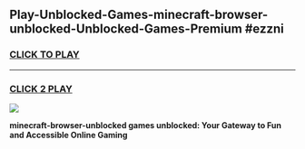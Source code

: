 
## Play-Unblocked-Games-minecraft-browser-unblocked-Unblocked-Games-Premium #ezzni
<h3>
<a href="https://premium.freeplayer.one?title=minecraft-browser-unblocked&ref=12M">CLICK TO PLAY</a></h3>
<hr>

<h3>
<a href="https://premium.freeplayer.one?title=minecraft-browser-unblocked&ref=12M">CLICK 2 PLAY</a>
  
</h3>

<a href="https://premium.freeplayer.one?title=minecraft-browser-unblocked&ref=12M"><img src="https://clearcache.store/games.png"></a>


**minecraft-browser-unblocked games unblocked: Your Gateway to Fun and Accessible Online Gaming**
